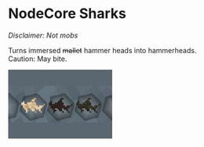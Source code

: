 # NodeCore Sharks
_Disclaimer: Not mobs_

Turns immersed ~~mallet~~ hammer heads into hammerheads.  
Caution: May bite.  

![Screenshot](screenshot.png)
